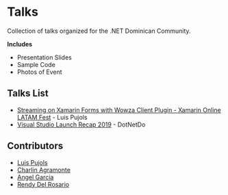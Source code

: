 # Talks
Collection of talks organized for the .NET Dominican Community.

**Includes**
- Presentation Slides
- Sample Code
- Photos of Event

## Talks List
- [Streaming on Xamarin Forms with Wowza Client Plugin - Xamarin Online LATAM Fest](StreamingOnXamarinForms_WowzaClientPlugin/) - Luis Pujols
- [Visual Studio Launch Recap 2019](VSLaunchRecap2019/) - DotNetDo

## Contributors
- [Luis Pujols](https://github.com/pujolsluis)
- [Charlin Agramonte](https://github.com/Char0394)
- [Angel Garcia](https://github.com/AngelGarcia13)
- [Rendy Del Rosario](https://github.com/rdelrosario)
